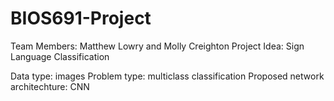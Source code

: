 # BIOS691-Project

Team Members: Matthew Lowry and Molly Creighton
Project Idea: Sign Language Classification

Data type: images
Problem type: multiclass classification
Proposed network architechture: CNN
